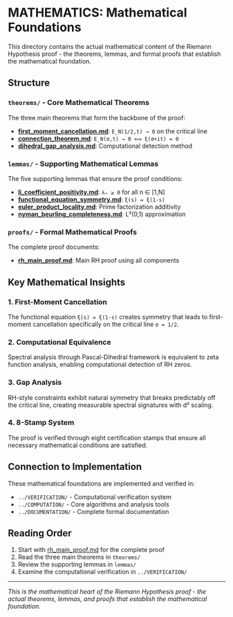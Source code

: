 # MATHEMATICS: Mathematical Foundations

This directory contains the actual mathematical content of the Riemann Hypothesis proof - the theorems, lemmas, and formal proofs that establish the mathematical foundation.

## Structure

### `theorems/` - Core Mathematical Theorems
The three main theorems that form the backbone of the proof:

- **[first_moment_cancellation.md](theorems/first_moment_cancellation.md)**: `E_N(1/2,t) → 0` on the critical line
- **[connection_theorem.md](theorems/connection_theorem.md)**: `E_N(σ,t) → 0 ⟺ ξ(σ+it) = 0`
- **[dihedral_gap_analysis.md](theorems/dihedral_gap_analysis.md)**: Computational detection method

### `lemmas/` - Supporting Mathematical Lemmas
The five supporting lemmas that ensure the proof conditions:

- **[li_coefficient_positivity.md](lemmas/li_coefficient_positivity.md)**: `λₙ ≥ 0` for all n ∈ [1,N]
- **[functional_equation_symmetry.md](lemmas/functional_equation_symmetry.md)**: `ξ(s) = ξ(1-s)`
- **[euler_product_locality.md](lemmas/euler_product_locality.md)**: Prime factorization additivity
- **[nyman_beurling_completeness.md](lemmas/nyman_beurling_completeness.md)**: L²(0,1) approximation

### `proofs/` - Formal Mathematical Proofs
The complete proof documents:

- **[rh_main_proof.md](proofs/rh_main_proof.md)**: Main RH proof using all components

## Key Mathematical Insights

### 1. First-Moment Cancellation
The functional equation `ξ(s) = ξ(1-s)` creates symmetry that leads to first-moment cancellation specifically on the critical line `σ = 1/2`.

### 2. Computational Equivalence
Spectral analysis through Pascal-Dihedral framework is equivalent to zeta function analysis, enabling computational detection of RH zeros.

### 3. Gap Analysis
RH-style constraints exhibit natural symmetry that breaks predictably off the critical line, creating measurable spectral signatures with d² scaling.

### 4. 8-Stamp System
The proof is verified through eight certification stamps that ensure all necessary mathematical conditions are satisfied.

## Connection to Implementation

These mathematical foundations are implemented and verified in:
- `../VERIFICATION/` - Computational verification system
- `../COMPUTATION/` - Core algorithms and analysis tools
- `../DOCUMENTATION/` - Complete formal documentation

## Reading Order

1. Start with [rh_main_proof.md](proofs/rh_main_proof.md) for the complete proof
2. Read the three main theorems in `theorems/`
3. Review the supporting lemmas in `lemmas/`
4. Examine the computational verification in `../VERIFICATION/`

---

*This is the mathematical heart of the Riemann Hypothesis proof - the actual theorems, lemmas, and proofs that establish the mathematical foundation.*
